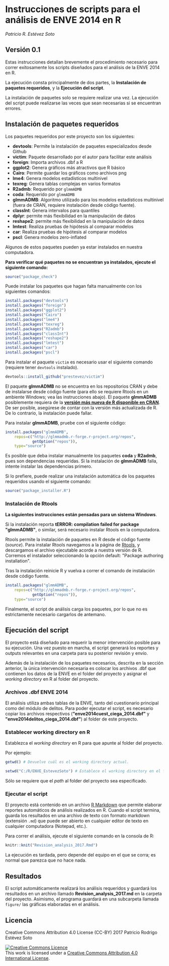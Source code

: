 # Instrucciones de scripts para el análisis de ENVE 2014 en R

*Patricio R. Estévez Soto*  

## Versión 0.1

Estas instrucciones detallan brevemente el procedimiento necesario para correr exitosamente los scripts diseñados para el análisis de la ENVE 2014 en R.

La ejecución consta principalmente de dos partes, la **Instalación de paquetes requeridos**, y la **Ejecución del script**.

La instalación de paquetes solo se requiere realizar una vez. La ejecución del script puede realizarse las veces que sean necesarias si se encuentran errores.

## Instalación de paquetes requeridos

Los paquetes requeridos por este proyecto son los siguientes:

- **devtools**: Permite la instalación de paquetes especializados desde Github
- **victim**: Paquete desarrollado por el autor para facilitar este análisis
- **foreign**: Importa archivos .dbf a R
- **ggplot2**: Genera gráficos más atractivos que R básico
- **Cairo**: Permite guardar los gráficos como archivos png
- **lme4**: Genera modelos estadísticos multinivel
- **texreg**: Genera tablas complejas en varios formatos
- **R2admb**: Requerido por `glmmADMB`
- **coda**: Requerido por `glmmADMB`
- **glmmADMB**: Algoritmo utilizado para los modelos estadísticos multinivel (fuera de CRAN, requiere instalación desde código fuente).
- **classInt**: Genera intervalos para quantiles
- **dplyr**: permite más flexibilidad en la manipulación de datos
- **reshape2**: permite más flexibilidad en la manipulación de datos
- **lmtest**: Realiza pruebas de hipótesis al comparar modelos
- **car**: Realiza pruebas de hipótesis al comparar modelos
- **pscl**: Genera modelos zero-inflated

Algunos de estos paquetes pueden ya estar instalados en nuestra computadora.

**Para verificar qué paquetes no se encuentran ya instalados, ejecute el siguiente comando:**

```r
source("package_check")
```

Puede instalar los paquetes que hagan falta manualmente con los siguientes comandos:

```r
install.packages("devtools")
install.packages("foreign")
install.packages("ggplot2")
install.packages("Cairo")
install.packages("lme4")
install.packages("texreg")
install.packages("R2admb")
install.packages("classInt")
install.packages("reshape2")
install.packages("lmtest")
install.packages("car")
install.packages("pscl")
```

Para instalar el paquete `victim` es necesario usar el siguiente comando (requiere tener `devtools` instalado).

```r
devtools::install_github("prestevez/victim")
```

El paquete **glmmADMB** no se encuentra en los repositorios CRAN y debe de instalarse desde código fuente (para ello se requiere Rtools en un ambiente Windows; vea las instrucciones abajo). El paquete **glmmADMB** posiblemente requiera de la [**versión más nueva de R disponible en CRAN**](https://cran.r-project.org). De ser posible, asegúrese de contar con la versión más actualizada de R. De lo contrario, la instalación puede fallar.

Para instalar **glmmADMB**, pruebe con el siguiente código:

```r
install.packages("glmmADMB",
    repos=c("http://glmmadmb.r-forge.r-project.org/repos",
            getOption("repos")),
    type="source")
```

Es posible que deba instalar manualmente los paquetes **coda** y **R2admb**, pues son dependencias requeridas. Si la instalación de **glmmADMB** falla, intente instalar las dependencias primero.

Si lo prefiere, puede realizar una instalación automática de los paquetes requeridos usando el siguiente comando:

```r
source("package_installer.R")
```


### Instalación de Rtools
**La siguientes instrucciones están pensadas para un sistema Windows**.

Si la instalación reporta **tERROR: compilation failed for package "glmmADMB"**, o similar, será necesario instalar Rtools en la computadora.

Rtools permite la instalación de paquetes en R desde el código fuente (*source*). Para instalar Rtools navegamos a la página de [Rtools](http://cran.r-project.org/bin/windows/Rtools/), y descargamos el archivo ejecutable acorde a nuestra versión de R. Corremos el instalador seleccionando la opción default: "Package authoring installation".

Tras la instalación reinicie R y vuelva a correr el comando de instalación desde código fuente.

```r
install.packages("glmmADMB",
    repos=c("http://glmmadmb.r-forge.r-project.org/repos",
            getOption("repos")),
    type="source")
```

Finalmente, el script de análisis carga los paquetes, por lo que no es estrictamente necesario cargarlos de antemano.

## Ejecución del script

El proyecto está diseñado para requerir la menor intervención posible para su ejecución. Una vez puesto en marcha, el script generará los reportes y outputs relevantes en una carpeta para su posterior revisión y envío.

Además de la instalación de los paquetes necesarios, descrita en la sección anterior, la única intervención necesaria es colocar los archivos .dbf que contienen los datos de la ENVE en el folder del proyecto y asignar el *working directory* en R al folder del proyecto.

### Archivos .dbf ENVE 2014

El análisis utiliza ambas tablas de la ENVE, tanto del cuestionario principal como del módulo de delitos. Para poder ejecutar el script, es necesario copiar los archivos respectivos (**"enve2014cuest_ciega_2014.dbf"** y **"enve2014delitos_ciega_2014.dbf"**) al folder de este proyecto.

### Establecer working directory en R

Establezca el *working directory* en R para que apunte al folder del proyecto.

Por ejemplo:
```r
getwd() # Devuelve cuál es el working directory actual.

setwd("C:/R/ENVE_EstevezSoto") # Establece el working directory en el folder del proyecto
```

Sólo se requiere que el *path* al folder del proyecto sea especificado.

### Ejecutar el script

El proyecto está contenido en un archivo [R Markdown](http://rmarkdown.rstudio.com) que permite elaborar reportes automáticos de análisis realizados en R. Cuando el script termina, guarda los resultados en una archivo de texto con formato markdown (extensión `.md`) que puede ser abierto en cualquier editor de texto en cualquier computadora (Notepad, etc.).

Para correr el análisis, ejecute el siguiente comando en la consola de R:

```r
knitr::knit("Revision_analysis_2017.Rmd")
```

La ejecución es tardada, pero depende del equipo en el que se corra; es normal que parezca que no hace nada.

## Resultados

El script automáticamente realizará los análisis requeridos y guardará los resultados en un archivo llamado **Revision_analysis_2017.md** en la carpeta del proyecto. Asimismo, el programa guardará en una subcarpeta llamada `figure/` las gráficas elaboradas en el análisis.

## Licencia

Creative Commons Attribution 4.0 License (CC-BY) 2017 Patricio Rodrigo Estévez Soto

<a rel="license" href="http://creativecommons.org/licenses/by/4.0/"><img alt="Creative Commons Licence" style="border-width:0" src="https://i.creativecommons.org/l/by/4.0/88x31.png" /></a><br />This work is licensed under a <a rel="license" href="http://creativecommons.org/licenses/by/4.0/">Creative Commons Attribution 4.0 International License</a>.
